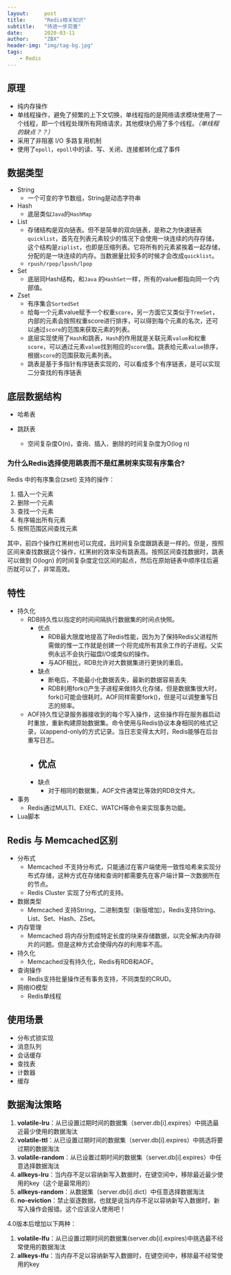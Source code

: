 ```yaml
---
layout:     post
title:      "Redis相关知识"
subtitle:   "待进一步完善"
date:       2020-03-11
author:     "ZBX"
header-img: "img/tag-bg.jpg"
tags:
    - Redis
---
```




## 原理

- 纯内存操作
- 单线程操作，避免了频繁的上下文切换，单线程指的是网络请求模块使用了一个线程，即一个线程处理所有网络请求，其他模块仍用了多个线程。*（单线程的缺点？？）*
- 采用了非阻塞 I/O 多路复用机制
- 使用了`epoll`，`epoll`中的读、写、关闭、连接都转化成了事件

## 数据类型

- String
  - 一个可变的字节数组，String是动态字符串
- Hash
  - 底层类似`Java`的`HashMap`
- List
  - 存储结构是双向链表。但不是简单的双向链表，是称之为快速链表`quicklist`，首先在列表元素较少的情况下会使用一块连续的内存存储，这个结构是`ziplist`，也即是压缩列表。它将所有的元素紧挨着一起存储，分配的是一块连续的内存。当数据量比较多的时候才会改成`quicklist`。
  - `rpush/rpop/lpush/lpop`
- Set
  - 底层同Hash结构，和`Java` 的`HashSet`一样，所有的value都指向同一个内部值。
- Zset  
  - 有序集合`SortedSet`
  - 给每一个元素value赋予一个权重`score`，另一方面它又类似于`TreeSet`，内部的元素会按照权重score进行排序，可以得到每个元素的名次，还可以通过`score`的范围来获取元素的列表。
  - 底层实现使用了`Hash`和跳表，`Hash`的作用就是关联元素`value`和权重`score`，可以通过元素`value`找到相应的`score`值。跳表给元素`value`排序，根据`score`的范围获取元素列表。
  - 跳表是基于多指针有序链表实现的，可以看成多个有序链表，是可以实现二分查找的有序链表

## 底层数据结构

- 哈希表

- 跳跃表

  - 空间复杂度O(n)，查询、插入、删除的时间复杂度为O(log n)

### 为什么Redis选择使用跳表而不是红黑树来实现有序集合?

Redis 中的有序集合(zset) 支持的操作：
1. 插入一个元素
2. 删除一个元素
3. 查找一个元素
4. 有序输出所有元素
5. 按照范围区间查找元素

其中，前四个操作红黑树也可以完成，且时间复杂度跟跳表是一样的。但是，按照区间来查找数据这个操作，红黑树的效率没有跳表高。按照区间查找数据时，跳表可以做到 O(logn) 的时间复杂度定位区间的起点，然后在原始链表中顺序往后遍历就可以了，非常高效。

## 特性

- 持久化
  - RDB持久性以指定的时间间隔执行数据集的时间点快照。
    - 优点
      - RDB最大限度地提高了Redis性能，因为为了保持Redis父进程所需做的惟一工作就是创建一个将完成所有其余工作的子进程。父实例永远不会执行磁盘I/O或类似的操作。
      - 与AOF相比，RDB允许对大数据集进行更快的重启。
    - 缺点
      - 断电后，不能最小化数据丢失，最新的数据容易丢失
      - RDB利用fork()产生子进程来做持久化存储，但是数据集很大时，fork()可能会很耗时。AOF同样需要fork()，但是可以调整重写日志的频率。
  - AOF持久性记录服务器接收到的每个写入操作，这些操作将在服务器启动时重放，重新构建原始数据集。命令使用与Redis协议本身相同的格式记录，以append-only的方式记录。当日志变得太大时，Redis能够在后台重写日志。
    - 优点
      - 
    - 缺点
      - 对于相同的数据集，AOF文件通常比等效的RDB文件大。
- 事务
  - Redis通过MULTI、EXEC、WATCH等命令来实现事务功能。
- Lua脚本

## Redis 与 Memcached区别

- 分布式
  - Memcached 不支持分布式，只能通过在客户端使用一致性哈希来实现分布式存储，这种方式在存储和查询时都需要先在客户端计算一次数据所在的节点。
  - Redis Cluster 实现了分布式的支持。
- 数据类型
  - Memcached 支持String，二进制类型（新版增加）。Redis支持String、List、Set、Hash、ZSet。
- 内存管理
  - Memcached 将内存分割成特定长度的块来存储数据，以完全解决内存碎片的问题。但是这种方式会使得内存的利用率不高。
- 持久化
  - Memcached没有持久化，Redis有RDB和AOF。
- 查询操作
  - Redis支持批量操作还有事务支持，不同类型的CRUD。
- 网络IO模型
  - Redis单线程

## 使用场景

- 分布式锁实现
- 消息队列
- 会话缓存
- 查找表
- 计数器
- 缓存

## 数据淘汰策略

1. **volatile-lru**：从已设置过期时间的数据集（server.db[i].expires）中挑选最近最少使用的数据淘汰
2. **volatile-ttl**：从已设置过期时间的数据集（server.db[i].expires）中挑选将要过期的数据淘汰
3. **volatile-random**：从已设置过期时间的数据集（server.db[i].expires）中任意选择数据淘汰
4. **allkeys-lru**：当内存不足以容纳新写入数据时，在键空间中，移除最近最少使用的key（这个是最常用的）
5. **allkeys-random**：从数据集（server.db[i].dict）中任意选择数据淘汰
6. **no-eviction**：禁止驱逐数据，也就是说当内存不足以容纳新写入数据时，新写入操作会报错。这个应该没人使用吧！

4.0版本后增加以下两种：

1. **volatile-lfu**：从已设置过期时间的数据集(server.db[i].expires)中挑选最不经常使用的数据淘汰
2. **allkeys-lfu**：当内存不足以容纳新写入数据时，在键空间中，移除最不经常使用的key





